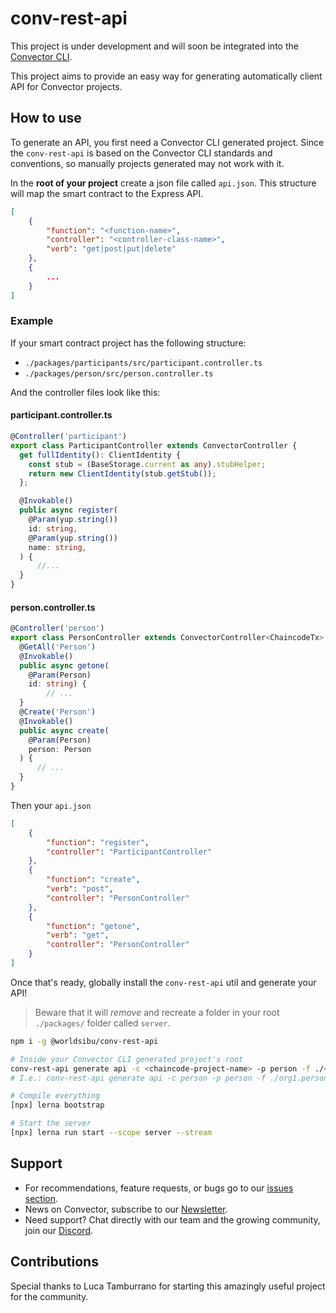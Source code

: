 # conv-rest-api

This project is under development and will soon be integrated into the [Convector CLI](https://github.com/worldsibu/convector-cli).

This project aims to provide an easy way for generating automatically client API for Convector projects.

## How to use

To generate an API, you first need a Convector CLI generated project. Since the `conv-rest-api` is based on the Convector CLI standards and conventions, so manually projects generated may not work with it.

In the **root of your project** create a json file called `api.json`. This structure will map the smart contract to the Express API.

```json
[
    {
        "function": "<function-name>",
        "controller": "<controller-class-name>",
        "verb": "get|post|put|delete"
    },
    {
        ...
    }
]
```

### Example

If your smart contract project has the following structure:

* `./packages/participants/src/participant.controller.ts`
* `./packages/person/src/person.controller.ts`

And the controller files look like this:

#### participant.controller.ts

```ts
@Controller('participant')
export class ParticipantController extends ConvectorController {
  get fullIdentity(): ClientIdentity {
    const stub = (BaseStorage.current as any).stubHelper;
    return new ClientIdentity(stub.getStub());
  };

  @Invokable()
  public async register(
    @Param(yup.string())
    id: string,
    @Param(yup.string())
    name: string,
  ) {
      //...
  }
}
```

#### person.controller.ts

```ts
@Controller('person')
export class PersonController extends ConvectorController<ChaincodeTx> {
  @GetAll('Person')
  @Invokable()
  public async getone(
    @Param(Person)
    id: string) {
        // ...
  }
  @Create('Person')
  @Invokable()
  public async create(
    @Param(Person)
    person: Person
  ) {
      // ...
  }
}
```

Then your `api.json`

```json
[
    {
        "function": "register",
        "controller": "ParticipantController"
    },
    {
        "function": "create",
        "verb": "post",
        "controller": "PersonController"
    },
    {
        "function": "getone",
        "verb": "get",
        "controller": "PersonController"
    }
]
```

Once that's ready, globally install the `conv-rest-api` util and generate your API!

> Beware that it will *remove* and recreate a folder in your root `./packages/` folder called `server`.

```bash
npm i -g @worldsibu/conv-rest-api

# Inside your Convector CLI generated project's root
conv-rest-api generate api -c <chaincode-project-name> -p person -f ./<chaincode-config-file>
# I.e.: conv-rest-api generate api -c person -p person -f ./org1.person.config.json

# Compile everything
[npx] lerna bootstrap

# Start the server
[npx] lerna run start --scope server --stream
```

## Support

* For recommendations, feature requests, or bugs go to our [issues section](/issues).
* News on Convector, subscribe to our [Newsletter](https://worldsibu.tech/subscribe/).
* Need support? Chat directly with our team and the growing community, join our [Discord](https://discord.gg/twRwpWt).

## Contributions

Special thanks to Luca Tamburrano for starting this amazingly useful project for the community.
